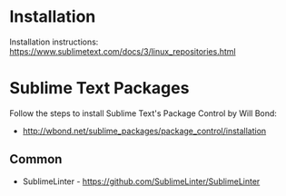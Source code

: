 Installation
============

Installation instructions: https://www.sublimetext.com/docs/3/linux_repositories.html



Sublime Text Packages
=====================
Follow the steps to install Sublime Text's Package Control by Will Bond:
* http://wbond.net/sublime_packages/package_control/installation


Common
-------
* SublimeLinter - https://github.com/SublimeLinter/SublimeLinter
